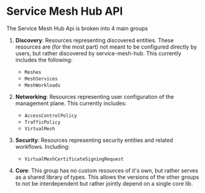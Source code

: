 # Service Mesh Hub API

The Service Mesh Hub Api is broken into 4 main groups

1. **Discovery**: Resources representing discovered entities. These resources are (for the most part) not meant to be
configured directly by users, but rather discovered by service-mesh-hub. This currently includes the following:
    * `Meshes`
    * `MeshServices`
    * `MeshWorkloads`

2. **Networking**: Resources representing user configuration of the management plane. This currently includes:
    * `AccessControlPolicy`
    * `TrafficPolicy`
    * `VirtualMesh`

3. **Security**: Resources representing security entities and related workflows. Including:
    * `VirtualMeshCertificateSigningRequest`

4. **Core**: This group has no custom resources of it's own, but rather serves as a shared library of types. This allows
the versions of the other groups to not be interdependent but rather jointly depend on a single core lib.
